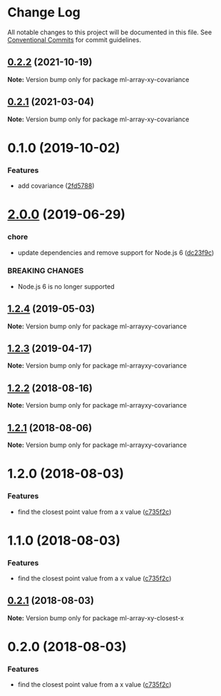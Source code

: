 # Change Log

All notable changes to this project will be documented in this file.
See [Conventional Commits](https://conventionalcommits.org) for commit guidelines.

## [0.2.2](https://github.com/mljs/array-xy/compare/ml-array-xy-covariance@0.2.1...ml-array-xy-covariance@0.2.2) (2021-10-19)

**Note:** Version bump only for package ml-array-xy-covariance





## [0.2.1](https://github.com/mljs/array-xy/compare/ml-array-xy-covariance@0.1.0...ml-array-xy-covariance@0.2.1) (2021-03-04)

**Note:** Version bump only for package ml-array-xy-covariance





# 0.1.0 (2019-10-02)


### Features

* add covariance ([2fd5788](https://github.com/mljs/array-xy/commit/2fd5788))





# [2.0.0](https://github.com/mljs/array-xy/compare/ml-arrayxy-covariance@1.2.4...ml-arrayxy-covariance@2.0.0) (2019-06-29)


### chore

* update dependencies and remove support  for Node.js 6 ([dc23f9c](https://github.com/mljs/array-xy/commit/dc23f9c))


### BREAKING CHANGES

* Node.js 6 is no longer supported





## [1.2.4](https://github.com/mljs/array-xy/compare/ml-arrayxy-covariance@1.2.3...ml-arrayxy-covariance@1.2.4) (2019-05-03)

**Note:** Version bump only for package ml-arrayxy-covariance





## [1.2.3](https://github.com/mljs/array-xy/compare/ml-arrayxy-covariance@1.2.2...ml-arrayxy-covariance@1.2.3) (2019-04-17)

**Note:** Version bump only for package ml-arrayxy-covariance





<a name="1.2.2"></a>
## [1.2.2](https://github.com/mljs/array-xy/compare/ml-arrayxy-covariance@1.2.1...ml-arrayxy-covariance@1.2.2) (2018-08-16)




**Note:** Version bump only for package ml-arrayxy-covariance

<a name="1.2.1"></a>
## [1.2.1](https://github.com/mljs/array-xy/compare/ml-arrayxy-covariance@1.2.0...ml-arrayxy-covariance@1.2.1) (2018-08-06)




**Note:** Version bump only for package ml-arrayxy-covariance

<a name="1.2.0"></a>
# 1.2.0 (2018-08-03)


### Features

* find the closest point value from a x value ([c735f2c](https://github.com/mljs/array-xy/commit/c735f2c))




<a name="1.1.0"></a>
# 1.1.0 (2018-08-03)


### Features

* find the closest point value from a x value ([c735f2c](https://github.com/mljs/array-xy/commit/c735f2c))




<a name="0.2.1"></a>
## [0.2.1](https://github.com/mljs/array-xy/compare/ml-array-xy-closest-x@0.2.0...ml-array-xy-closest-x@0.2.1) (2018-08-03)

**Note:** Version bump only for package ml-array-xy-closest-x





<a name="0.2.0"></a>
# 0.2.0 (2018-08-03)


### Features

* find the closest point value from a x value ([c735f2c](https://github.com/mljs/array-xy/commit/c735f2c))

